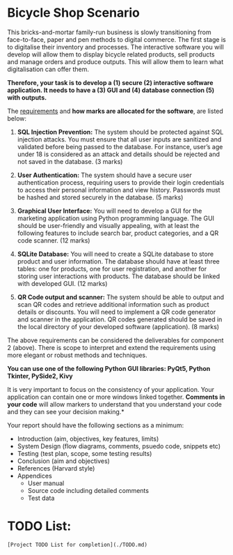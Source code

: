 # Bicycle Shop Scenario 
This bricks-and-mortar family-run business is slowly transitioning from face-to-face, paper and pen methods to digital commerce. The first stage is to digitalise their inventory and processes. The interactive software you will develop will allow them to display bicycle related products, sell products and manage orders and produce outputs. This will allow them to learn what digitalisation can offer them. 

**Therefore, your task is to develop a (1) secure (2) interactive software application. It needs to have a (3) GUI and (4) database connection (5) with outputs.**

The <ins>requirements</ins> and **how marks are allocated for the software**, are listed below: 

1. **SQL Injection Prevention:** The system should be protected against SQL injection attacks. You must ensure that all user inputs are sanitized and validated before being passed to the database. For instance, user’s age under 18 is considered as an attack and details should be rejected and not saved in the database. (3 marks)  

2. **User Authentication:** The system should have a secure user authentication process, requiring users to provide their login credentials to access their personal information and view history. Passwords must be hashed and stored securely in the database. (5 marks)  

3. **Graphical User Interface:** You will need to develop a GUI for the marketing application using Python programming language. The GUI should be user-friendly and visually appealing, with at least the following features to include search bar, product categories, and a QR code scanner. (12 marks) 

4. **SQLite Database:** You will need to create a SQLite database to store product and user information. The database should have at least three tables: one for products, one for user registration, and another for storing user interactions with products. The database should be linked with developed GUI. (12 marks) 

5. **QR Code output and scanner:** The system should be able to output and scan QR codes and retrieve additional information such as product details or discounts. You will need to implement a QR code generator and scanner in the application. QR codes generated should be saved in the local directory of your developed software (application). (8 marks) 

The above requirements can be considered the deliverables for component 2 (above). There is scope to interpret and extend the requirements using more elegant or robust methods and techniques.  

**You can use one of the following Python GUI libraries: PyQt5, Python Tkinter,  PySide2, Kivy**

 It is very important to focus on the consistency of your application. Your application can contain one or more windows linked together.  **Comments in your code** will allow markers to understand that you understand your code and they can see your decision making.*

Your report should have the following sections as a minimum: 

- Introduction (aim, objectives, key features, limits)
- System Design (flow diagrams, comments, psuedo code, snippets etc)
- Testing (test plan, scope, some testing results)
- Conclusion (aim and objectives)
- References (Harvard style)
- Appendices
    - User manual
    - Source code including detailed comments
    - Test data 

# TODO List:
    [Project TODO List for completion](./TODO.md)